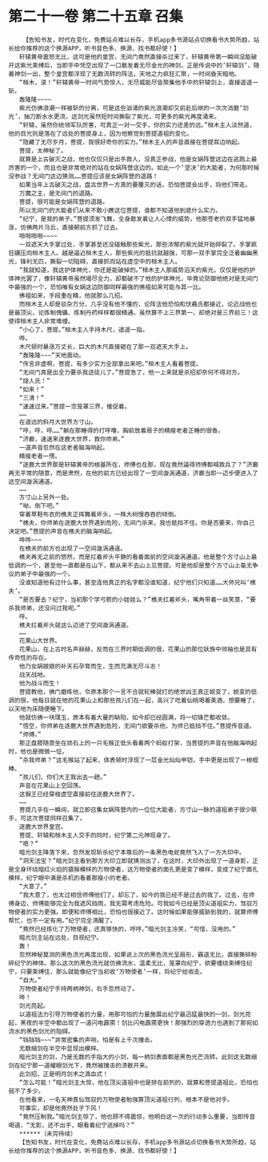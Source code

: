 # 第二十一卷 第二十五章 召集
        【告知书友，时代在变化，免费站点难以长存，手机app多书源站点切换看书大势所趋，站长给你推荐的这个换源APP，听书音色多、换源、找书都好使！】
       轩辕黄帝震怒无比，这可是他的皇宫，无间门竟然直接杀过来了，轩辕黄帝第一瞬间没能破开这紫光束缚后，当即手中凭空出现了一口散发着无尽金光的神剑，正是传说中的‘轩辕剑’，随着神剑一出，整个皇宫都浮现了无数流转的阵法，天地之力疯狂汇聚，一时间昏天暗地。
       “桓木，滚！”轩辕黄帝一时间气势惊人，无尽威能尽皆聚集他手中的轩辕剑上，直接遥遥一斩。
       轰隆隆~~~~
       紫光仿佛浪潮一样被斩的分离，可是这些汹涌的紫光浪潮却又前赴后继的一次次消磨‘剑光’，抽刀断水水更流，这剑光虽然短时间撕裂了紫光，可更多的紫光再度涌来。
       “轩辕，虽然你统领军队厉害，可真正一对一交手，你的实力还差的远。”桓木主人淡然道，他的目光则是落在了远处的菩提身上，因为他察觉到菩提道祖的变化。
       “隐藏了无尽岁月，菩提，我很好奇你的实力。”桓木主人的声音直接在菩提耳边响起。
       菩提，太神秘了。
       就算是上古破灭之战，他也仅仅只是出手救人，没真正参战，他是女娲阵营这边在逃跑上最厉害的一个，而且也是非常绝对的站在女娲阵营这边的。如此一个‘坚决’的大能者，为何那时候没参战？无间门这边猜测……菩提应该是女娲阵营的退路！
       如果当年上古破灭之战，盘古世界一方真的要覆灭的话，恐怕菩提会出手，将他们带走。
       万魔之主，是无间门的退路。
       菩提，很可能是女娲阵营的退路。
       所以无间门的大能者们从来不敢小瞧这位菩提，谁都不知道他到底什么实力。
       “纪宁，是我的弟子。”菩提须发飞舞，全身散发着让人心悸的威势，他那苍老的双手猛地暴涨，仿佛两片乌云，直接朝前方抓了过去。
       啪啪啪啪~~~~
       一双遮天大手掌过处，手掌甚至还没碰触那些紫光，那些浓郁的紫光就开始碎裂了。手掌疯狂碾压向桓木主人。越是逼近桓木主人，那些紫光的抵抗就越强，可那一双手掌完全泛着幽幽黑光，锋利无匹，撕裂一切阻碍，直接抓向站在虚空中的桓木主人。
       “我就知道，我这护体神光，你还是能破掉的。”桓木主人那威势滔天的紫光，仅仅是他的护体神光罢了，像轩辕黄帝虽然竭尽全力，却都破不了他的护体神光，毕竟论防御他绝对是无间门中最强的一个，恐怕唯有女娲这边防御同样最强的佛祖如来可能与其一比。
       佛祖如来，手段重在精，他就那么几招。
       而桓木主人却是驳杂万分，几乎没有他不懂的，论阵法他恐怕和伏羲氏都接近，论近战他也是最顶尖，论炼制傀儡、炼制丹药样样都很精通。虽然算不上三界第一，却绝对是三界前三！这使得桓木主人非常难缠。
       “小心了，菩提。”桓木主人手持木尺，遥遥一指。
       哗。
       木尺顿时暴涨万丈长，巨大的木尺直接砸在了那一双遮天大手上。
       “轰隆隆~~~”天地震动。
       “传言非虚啊，菩提，有多少实力全部拿出来吧。”桓木主人看着菩提。
       “无间门真是出全力要杀我这徒儿了。”菩提急了，他一上来就是杀招却奈何不得对方。
       “燧人氏！”
       “如来！”
       “三清！”
       “速速过来。”菩提一念笼罩三界，催促着。
       ……
       在遥远的斜月大世界方寸山。
       “呼，呼，呼……”躺在那睡得的打呼噜，胸前放着扇子的精瘦老者正睡的很香。
       “济癫，速速来逐鹿大世界，救你师弟。”
       一道声音忽然在这老者脑海响起。
       精瘦老者一愣。
       “逐鹿大世界那是轩辕黄帝的根基所在，师傅也在那，现在竟然逼得师傅都喊救兵了？”济癫再无平常的随意，而是肃然，在他的前方已经出现了一空间漩涡通道，济癫当即一迈步便进入了这空间漩涡通道。
       ……
       方寸山上另外一处。
       “呦，倒下吧。”
       穿着草鞋布衣的樵夫正挥舞着斧头，一株大树慢吞吞的倾倒。
       “樵夫，你师弟在逐鹿大世界遇到危险，无间门杀来，我也抵挡不住。你是否要来，你自己决定吧。”菩提的声音在樵夫的脑海响起。
       哗哗~~~
       在樵夫的前方也出现了一空间漩涡通道。
       樵夫再无之前的悠然，而是扛着斧头平静的看着面前的空间漩涡通道。他是整个方寸山上最低调的一个，甚至他一直都是在山下，都从来不去山上见菩提。可是他却是整个方寸山上毫无争议的弟子中最强的一个。
       没谁知道他有过什么事，甚至连他真正的名字都没谁知道，纪宁他们只知道……大师兄叫‘樵夫’。
       “是否要去？纪宁，当初那个学弓箭的小娃娃么？”樵夫扛着斧头，嘴角带着一丝笑意，“要杀我师弟，还没问过我呢。”
       呼。
       樵夫扛着斧头就这么迈进了空间漩涡通道。
       ……
       花果山大世界。
       花果山，在上古时名声赫赫，反而在三界时期低调的很，花果山的那位妖族中领袖也是具有传奇性的存在。
       他乃女娲娘娘的补天石孕育而生，生而充满无尽斗志！
       战天战地。
       他为战斗而生！
       菩提教他，佛门磨练他，令原本那个一言不合就轮棒就打的绝世凶王真正蜕变了，蜕变的低调的很，他每日就在他的花果山上和那些孩儿们在一起，高兴了吃着仙桃喝着美酒，想要睡了，以天地为床随便睡下。
       他就仿佛一块璞玉，原本有着大量的缺陷，如今却已经圆满，将一切锋芒都收敛。
       “悟空，你师弟在逐鹿大世界遇到危险，无间门欲要杀他，为师已抵挡不住。”菩提传音道。
       “师傅。”
       那正盘膝随意坐在顽石上的一只毛猴正低头看着两个蚂蚁打架，当菩提的声音在他脑海响起时，他也是微微一怔。
       “杀我师弟？”这毛猴站了起来，体表顿时浮现了一层金光灿灿甲铠，手中更是出现了一根棍棒。
       “孩儿们，你们大王我出去一趟。”
       声音在花果山上空回荡。
       这猴王已经穿梭虚空直接前往逐鹿大世界了。
       ……
       菩提几乎在一瞬间，就立即召集女娲阵营内的一位位大能者，方寸山一脉的道祖弟子很少联手，可这次菩提同样召集了。
       逐鹿大世界皇宫。
       菩提、轩辕和桓木主人交手的同时，纪宁第二元神现身了。
       “嗯？”
       暗光剑主降落下来，忽然发现斩杀纪宁本尊后的一条黑色电蛇竟然飞入了一方大印中。
       “洞天法宝？”暗光剑主看到那方大印立即就猜测出了，在这时，大印外出现了一道身影，正是全身环绕暗红火焰的猿猴模样的万物使者，这万物使者的面孔更是变了模样，变成了纪宁面孔模样，纪宁眼中满是杀机的看着那瘦小的老者。
       “大意了。”
       “我大意了，也太过相信师傅他们了。却忘了，如今的我已经不是过去的我了。过去，在师傅身边，师傅能够完全为我遮风挡雨，我无需考虑危险。可我如今已经是顶尖道祖实力，驾驭万物使者的实力更强。即便和师傅相比，恐怕也很接近了。这时候如果能够威胁到我的，就算师傅帮忙，也不一定有用。”纪宁完全清醒了。
       “竟然已经炼化了万物使者，还真够快的，哼哼。”暗光剑主冷笑，“可惜，没用的。”
       暗光剑主站在远处，目视纪宁。
       轰！
       忽然神秘莫测的黑色流光再度出现，如果说上次的黑色流光呈扇形，霸道无比，直接撕碎粉碎纪宁的神体。那么这次的黑色流光就仿佛流水，温柔无比，笼罩向纪宁，欲要缠绕束缚住纪宁，只要束缚住，那么就能像纪宁当初收‘万物使者’一样，将纪宁给收走。
       “自大。”
       万物使者纪宁手持两柄神剑，右手忽然动了。
       哗！
       剑光亮起。
       以道祖法力引导万物使者的力量，用那可怕的力量施展出纪宁最迅猛最快的一剑，剑光亮起，黑夜的半空中都出现了一道闪电霹雳！剑比闪电霹雳更快！那强烈的穿透力也遇到了那宛如流水的黑色剑光的阻碍。
       “铛铛铛~~~”非常密集的声响，怕是有上千次撞击。
       无数细剑在半空中显现出模样。
       暗光剑主的剑，乃是无数的手指大的小剑，每一柄剑表面都是黑色光芒流转。此刻这无数细剑在纪宁那一道耀眼剑光下，竟然被撞击的溃散开来。
       此剑招，正是明月剑术之滴血式！
       “怎么可能！”暗光剑主大惊，他在顶尖道祖中也是排在前列的，就算和菩提道祖比，恐怕也弱不了多少。
       在他看来，一名天神真仙驾驭的万物使者勉强算顶尖道祖行列，根本不是他对手。
       可事实，却是他竟然处于下风！
       “竟然压制我。”暗光剑主惊了，他也顾不得震惊，他明白这一次的行动多么重要，当即传音喝道，“无影，还不出手，眼看着纪宁逃掉吗？”
       ******（未完待续）
       【告知书友，时代在变化，免费站点难以长存，手机app多书源站点切换看书大势所趋，站长给你推荐的这个换源APP，听书音色多、换源、找书都好使！】